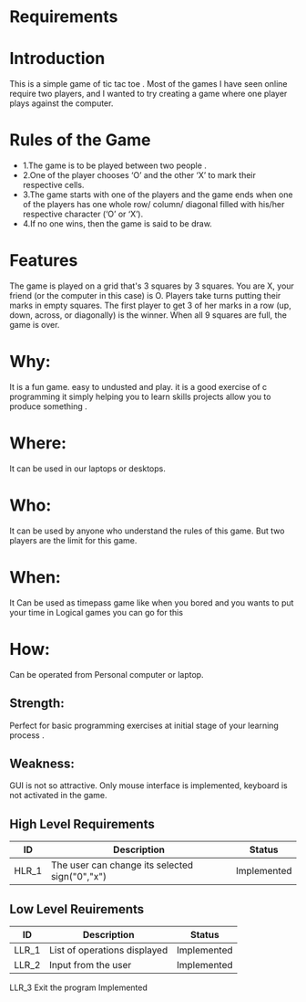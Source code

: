 # Requirements
# Introduction
This is a simple game of tic tac toe . Most of the games I have seen online require two players, and I wanted to try creating a game where one player plays against the computer.
# Rules of the Game
- 1.The game is to be played between two people .
- 2.One of the player chooses ‘O’ and the other ‘X’ to mark their respective cells.
- 3.The game starts with one of the players and the game ends when one of the players has one whole row/ column/ diagonal filled with his/her respective character (‘O’ or ‘X’).
- 4.If no one wins, then the game is said to be draw.

# Features
The game is played on a grid that's 3 squares by 3 squares. You are X, your friend (or the computer in this case) is O. Players take turns putting their marks in empty squares. The first player to get 3 of her marks in a row (up, down, across, or diagonally) is the winner. When all 9 squares are full, the game is over.

# Why:
It is a fun game. easy to undusted and play.
it is a good exercise of c programming it simply helping you to learn skills projects allow you to produce something .
# Where:
It can be used in our laptops or desktops.
# Who:
It can be used by anyone who understand the rules of this game.
But two players are the limit for this game.
# When:
It Can be used as timepass game like when you bored and you wants to put your time in Logical games you can go for this

# How:
Can be operated from Personal computer or laptop.

## Strength:
Perfect for basic programming exercises at initial stage of your learning process .
## Weakness:
GUI is not so attractive.
Only mouse interface is implemented, keyboard is not activated in the game.
## High Level Requirements
|  ID	 | Description	                                  |Status      |
|------|------------------------------------------------|------------|
|HLR_1 | The user can change its selected sign("0","x")	|Implemented |
## Low Level Reuirements
|ID	    | Description	                 | Status      |
|-------|------------------------------|-------------|
|LLR_1	| List of operations displayed | Implemented |
|LLR_2	| Input from the user          | Implemented |
LLR_3	Exit the program	Implemented
